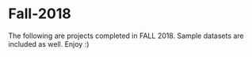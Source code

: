 # Fall-2018
The following are projects completed in FALL 2018. 
Sample datasets are included as well.
Enjoy :)

